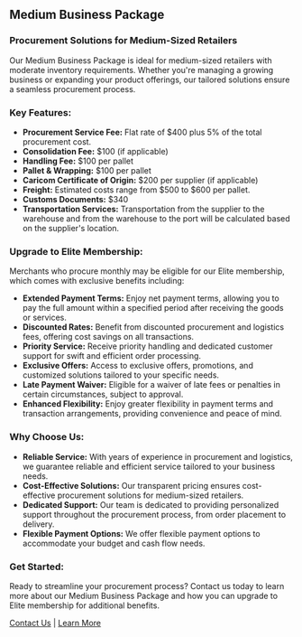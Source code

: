 ## Medium Business Package

### Procurement Solutions for Medium-Sized Retailers

Our Medium Business Package is ideal for medium-sized retailers with moderate inventory requirements. Whether you're managing a growing business or expanding your product offerings, our tailored solutions ensure a seamless procurement process.

### Key Features:

- **Procurement Service Fee:** Flat rate of $400 plus 5% of the total procurement cost.
- **Consolidation Fee:** $100 (if applicable)
- **Handling Fee:** $100 per pallet
- **Pallet & Wrapping:** $100 per pallet
- **Caricom Certificate of Origin:** $200 per supplier (if applicable)
- **Freight:** Estimated costs range from $500 to $600 per pallet.
- **Customs Documents:** $340
- **Transportation Services:** Transportation from the supplier to the warehouse and from the warehouse to the port will be calculated based on the supplier's location.

### Upgrade to Elite Membership:

Merchants who procure monthly may be eligible for our Elite membership, which comes with exclusive benefits including:

- **Extended Payment Terms:** Enjoy net payment terms, allowing you to pay the full amount within a specified period after receiving the goods or services.
- **Discounted Rates:** Benefit from discounted procurement and logistics fees, offering cost savings on all transactions.
- **Priority Service:** Receive priority handling and dedicated customer support for swift and efficient order processing.
- **Exclusive Offers:** Access to exclusive offers, promotions, and customized solutions tailored to your specific needs.
- **Late Payment Waiver:** Eligible for a waiver of late fees or penalties in certain circumstances, subject to approval.
- **Enhanced Flexibility:** Enjoy greater flexibility in payment terms and transaction arrangements, providing convenience and peace of mind.

### Why Choose Us:

- **Reliable Service:** With years of experience in procurement and logistics, we guarantee reliable and efficient service tailored to your business needs.
- **Cost-Effective Solutions:** Our transparent pricing ensures cost-effective procurement solutions for medium-sized retailers.
- **Dedicated Support:** Our team is dedicated to providing personalized support throughout the procurement process, from order placement to delivery.
- **Flexible Payment Options:** We offer flexible payment options to accommodate your budget and cash flow needs.

### Get Started:

Ready to streamline your procurement process? Contact us today to learn more about our Medium Business Package and how you can upgrade to Elite membership for additional benefits.

[Contact Us](#) | [Learn More](#)
